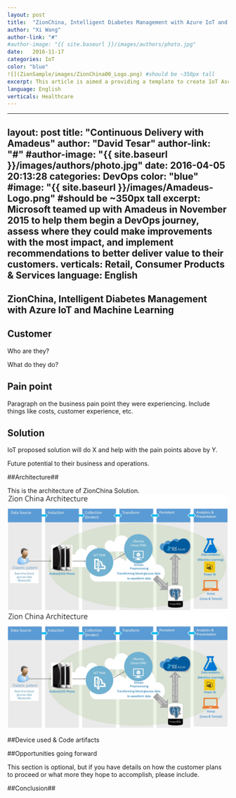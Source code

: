 ```yaml
---
layout: post
title:  "ZionChina, Intelligent Diabetes Management with Azure IoT and Machine Learning"
author: "Xi Wang"
author-link: "#"
#author-image: "{{ site.baseurl }}/images/authors/photo.jpg"
date:   2016-11-17
categories: IoT
color: "blue"
![](ZionSample/images/ZionChina00_Logo.png) #should be ~350px tall
excerpt: This article is aimed a providing a template to create IoT Ascend+ win articles.
language: English
verticals: Healthcare
---
```


---
layout: post
title:  "Continuous Delivery with Amadeus"
author: "David Tesar"
author-link: "#"
#author-image: "{{ site.baseurl }}/images/authors/photo.jpg"
date:   2016-04-05 20:13:28
categories: DevOps
color: "blue"
#image: "{{ site.baseurl }}/images/Amadeus-Logo.png" #should be ~350px tall
excerpt: Microsoft teamed up with Amadeus in November 2015 to help them begin a DevOps journey, assess where they could make improvements with the most impact, and implement recommendations to better deliver value to their customers.
verticals: Retail, Consumer Products & Services
language: English
---

## ZionChina, Intelligent Diabetes Management with Azure IoT and Machine Learning ##

 
## Customer ##
Who are they?

What do they do?

 
## Pain point ##

Paragraph on the business pain point they were experiencing. Include things like costs, customer experience, etc.

 
## Solution ##


IoT proposed solution will do X and help with the pain points above by Y.

Future potential to their business and operations.

##Architecture##

This is the architecture of ZionChina Solution.
![](../images/ZionChina01_Arch.jpg)
![](https://github.com/XiDXCN/ZionSample/blob/master/images/ZionChina01_Arch.jpg)


##Device used & Code artifacts

##Opportunities going forward

This section is optional, but if you have details on how the customer plans to proceed or what more they hope to accomplish, please include.

##Conclusion##



